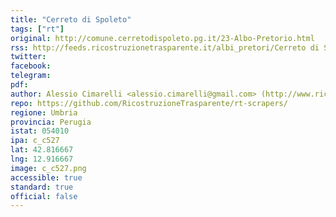 ```yaml
---
title: "Cerreto di Spoleto"
tags: ["rt"]
original: http://comune.cerretodispoleto.pg.it/23-Albo-Pretorio.html
rss: http://feeds.ricostruzionetrasparente.it/albi_pretori/Cerreto di Spoleto_feed.xml
twitter: 
facebook: 
telegram: 
pdf: 
author: Alessio Cimarelli <alessio.cimarelli@gmail.com> (http://www.ricostruzionetrasparente.it)
repo: https://github.com/RicostruzioneTrasparente/rt-scrapers/
regione: Umbria
provincia: Perugia
istat: 054010
ipa: c_c527
lat: 42.816667
lng: 12.916667
image: c_c527.png
accessible: true
standard: true
official: false
---
```

